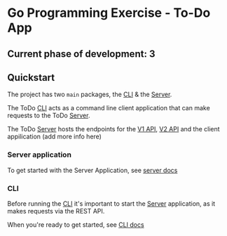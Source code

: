 # Go Programming Exercise - To-Do App

## Current phase of development: 3

## Quickstart

The project has two `main` packages, the [CLI] & the [Server].

The ToDo [CLI] acts as a command line client application that can make requests to the ToDo [Server].

The ToDo [Server] hosts the endpoints for the [V1 API], [V2 API] and the client appilication (add more info here)

### Server application

To get started with the Server Application, see [server docs]

### CLI

Before running the [CLI] it's important to start the [Server] application, as it makes requests via the REST API. 

When you're ready to get started, see [CLI docs]

[CLI]: cli/cli.go
[Server]: to-do-server/to-do-server.go
[CLI docs]: cli/readme.md
[server docs]: to-do-server/readme.md
[V1 API]: to-do-server/api-specs/to-do-app-api-v1.yaml
[V2 API]: to-do-server/api-specs/to-do-app-api-v2.yaml
